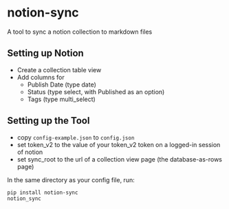 # notion-sync

A tool to sync a notion collection to markdown files

## Setting up Notion

- Create a collection table view
- Add columns for
  - Publish Date (type date)
  - Status (type select, with Published as an option)
  - Tags (type multi_select)

## Setting up the Tool

- copy `config-example.json` to `config.json`
- set token_v2 to the value of your token_v2 token on a logged-in session of notion
- set sync_root to the url of a collection view page (the database-as-rows page)

In the same directory as your config file, run:

```
pip install notion-sync
notion_sync
```
